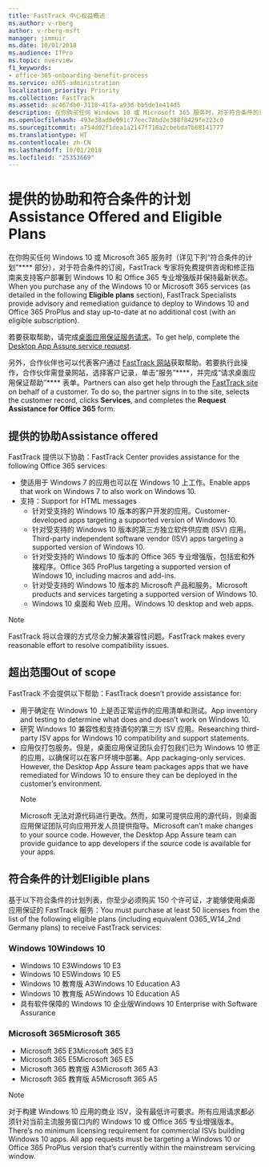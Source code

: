 ```yaml
---
title: FastTrack 中心权益概述
ms.author: v-rberg
author: v-rberg-msft
manager: jimmuir
ms.date: 10/01/2018
ms.audience: ITPro
ms.topic: overview
f1_keywords:
- office-365-onboarding-benefit-process
ms.service: o365-administration
localization_priority: Priority
ms.collection: FastTrack
ms.assetid: ac467db0-3118-41fa-a93d-bb5de1e414d5
description: 在你购买任何 Windows 10 或 Microsoft 365 服务时，对于符合条件的订阅，FastTrack 专家将免费提供咨询和修正指南来支持客户部署到 Windows 10 和 Office 365 专业增强版并保持最新状态。
ms.openlocfilehash: 493e38ad0e091c77eec78bd2e388f8429fe223c0
ms.sourcegitcommit: a754d02f1dea1a2147f716a2cbebda7b68141777
ms.translationtype: HT
ms.contentlocale: zh-CN
ms.lasthandoff: 10/01/2018
ms.locfileid: "25353669"
---
```

# <a name="assistance-offered-and-eligible-plans"></a><span data-ttu-id="2b7b4-103">提供的协助和符合条件的计划</span><span class="sxs-lookup"><span data-stu-id="2b7b4-103">Assistance Offered and Eligible Plans</span></span>   

<span data-ttu-id="2b7b4-104">在你购买任何 Windows 10 或 Microsoft 365 服务时（详见下列“符合条件的计划”\*\*\*\* 部分），对于符合条件的订阅，FastTrack 专家将免费提供咨询和修正指南来支持客户部署到 Windows 10 和 Office 365 专业增强版并保持最新状态。</span><span class="sxs-lookup"><span data-stu-id="2b7b4-104">When you purchase any of the Windows 10 or Microsoft 365 services (as detailed in the following **Eligible plans** section), FastTrack Specialists provide advisory and remediation guidance to deploy to Windows 10 and Office 365 ProPlus and stay up-to-date at no additional cost (with an eligible subscription).</span></span>

<span data-ttu-id="2b7b4-105">若要获取帮助，请完成[桌面应用保证服务请求](https://go.microsoft.com/fwlink/?linkid=2022721)。</span><span class="sxs-lookup"><span data-stu-id="2b7b4-105">To get help, complete the [Desktop App Assure service request](https://go.microsoft.com/fwlink/?linkid=2022721).</span></span>

<span data-ttu-id="2b7b4-p101">另外，合作伙伴也可以代表客户通过 [FastTrack 网站](https://go.microsoft.com/fwlink/?linkid=780698)获取帮助。若要执行此操作，合作伙伴需登录网站，选择客户记录，单击“服务”\*\*\*\*，并完成“请求桌面应用保证帮助”\*\*\*\* 表单。</span><span class="sxs-lookup"><span data-stu-id="2b7b4-p101">Partners can also get help through the [FastTrack site](https://go.microsoft.com/fwlink/?linkid=780698) on behalf of a customer. To do so, the partner signs in to the site, selects the customer record, clicks **Services**, and completes the **Request Assistance for Office 365** form.</span></span>

## <a name="assistance-offered"></a><span data-ttu-id="2b7b4-108">提供的协助</span><span class="sxs-lookup"><span data-stu-id="2b7b4-108">Assistance offered</span></span>

<span data-ttu-id="2b7b4-109">FastTrack 提供以下协助：</span><span class="sxs-lookup"><span data-stu-id="2b7b4-109">FastTrack Center provides assistance for the following Office 365 services:</span></span>
- <span data-ttu-id="2b7b4-110">使适用于 Windows 7 的应用也可以在 Windows 10 上工作。</span><span class="sxs-lookup"><span data-stu-id="2b7b4-110">Enable apps that work on Windows 7 to also work on Windows 10.</span></span>
- <span data-ttu-id="2b7b4-111">支持：</span><span class="sxs-lookup"><span data-stu-id="2b7b4-111">Support for HTML messages</span></span>
    - <span data-ttu-id="2b7b4-112">针对受支持的 Windows 10 版本的客户开发的应用。</span><span class="sxs-lookup"><span data-stu-id="2b7b4-112">Customer-developed apps targeting a supported version of Windows 10.</span></span>
    - <span data-ttu-id="2b7b4-113">针对受支持的 Windows 10 版本的第三方独立软件供应商 (ISV) 应用。</span><span class="sxs-lookup"><span data-stu-id="2b7b4-113">Third-party independent software vendor (ISV) apps targeting a supported version of Windows 10.</span></span>
    - <span data-ttu-id="2b7b4-114">针对受支持的 Windows 10 版本的 Office 365 专业增强版，包括宏和外接程序。</span><span class="sxs-lookup"><span data-stu-id="2b7b4-114">Office 365 ProPlus targeting a supported version of Windows 10, including macros and add-ins.</span></span>
    - <span data-ttu-id="2b7b4-115">针对受支持的 Windows 10 版本的 Microsoft 产品和服务。</span><span class="sxs-lookup"><span data-stu-id="2b7b4-115">Microsoft products and services targeting a supported version of Windows 10.</span></span>
    - <span data-ttu-id="2b7b4-116">Windows 10 桌面和 Web 应用。</span><span class="sxs-lookup"><span data-stu-id="2b7b4-116">Windows 10 desktop and web apps.</span></span>
> [!NOTE]
> <span data-ttu-id="2b7b4-117">FastTrack 将以合理的方式尽全力解决兼容性问题。</span><span class="sxs-lookup"><span data-stu-id="2b7b4-117">FastTrack makes every reasonable effort to resolve compatibility issues.</span></span> 

## <a name="out-of-scope"></a><span data-ttu-id="2b7b4-118">超出范围</span><span class="sxs-lookup"><span data-stu-id="2b7b4-118">Out of scope</span></span>

<span data-ttu-id="2b7b4-119">FastTrack 不会提供以下帮助：</span><span class="sxs-lookup"><span data-stu-id="2b7b4-119">FastTrack doesn’t provide assistance for:</span></span>
- <span data-ttu-id="2b7b4-120">用于确定在 Windows 10 上是否正常运作的应用清单和测试。</span><span class="sxs-lookup"><span data-stu-id="2b7b4-120">App inventory and testing to determine what does and doesn’t work on Windows 10.</span></span>
- <span data-ttu-id="2b7b4-121">研究 Windows 10 兼容性和支持语句的第三方 ISV 应用。</span><span class="sxs-lookup"><span data-stu-id="2b7b4-121">Researching third-party ISV apps for Windows 10 compatibility and support statements.</span></span>
- <span data-ttu-id="2b7b4-p102">应用仅打包服务。但是，桌面应用保证团队会打包我们已为 Windows 10 修正的应用，以确保可以在客户环境中部署。</span><span class="sxs-lookup"><span data-stu-id="2b7b4-p102">App packaging-only services. However, the Desktop App Assure team packages apps that we have remediated for Windows 10 to ensure they can be deployed in the customer’s environment.</span></span>
    > [!NOTE]
    > <span data-ttu-id="2b7b4-p103">Microsoft 无法对源代码进行更改。然而，如果可提供应用的源代码，则桌面应用保证团队可向应用开发人员提供指导。</span><span class="sxs-lookup"><span data-stu-id="2b7b4-p103">Microsoft can’t make changes to your source code. However, the Desktop App Assure team can provide guidance to app developers if the source code is available for your apps.</span></span>

 
## <a name="eligible-plans"></a><span data-ttu-id="2b7b4-126">符合条件的计划</span><span class="sxs-lookup"><span data-stu-id="2b7b4-126">Eligible plans</span></span>

<span data-ttu-id="2b7b4-127">基于以下符合条件的计划列表，你至少必须购买 150 个许可证，才能够使用桌面应用保证的 FastTrack 服务：</span><span class="sxs-lookup"><span data-stu-id="2b7b4-127">You must purchase at least 50 licenses from the list of the following eligible plans (including equivalent O365_W14_2nd Germany plans) to receive FastTrack services:</span></span>

### <a name="windows-10"></a><span data-ttu-id="2b7b4-128">Windows 10</span><span class="sxs-lookup"><span data-stu-id="2b7b4-128">Windows 10</span></span>
- <span data-ttu-id="2b7b4-129">Windows 10 E3</span><span class="sxs-lookup"><span data-stu-id="2b7b4-129">Windows 10 E3</span></span>
- <span data-ttu-id="2b7b4-130">Windows 10 E5</span><span class="sxs-lookup"><span data-stu-id="2b7b4-130">Windows 10 E5</span></span>
- <span data-ttu-id="2b7b4-131">Windows 10 教育版 A3</span><span class="sxs-lookup"><span data-stu-id="2b7b4-131">Windows 10 Education A3</span></span>
- <span data-ttu-id="2b7b4-132">Windows 10 教育版 A5</span><span class="sxs-lookup"><span data-stu-id="2b7b4-132">Windows 10 Education A5</span></span> 
- <span data-ttu-id="2b7b4-133">具有软件保障的 Windows 10 企业版</span><span class="sxs-lookup"><span data-stu-id="2b7b4-133">Windows 10 Enterprise with Software Assurance</span></span>

### <a name="microsoft-365"></a><span data-ttu-id="2b7b4-134">Microsoft 365</span><span class="sxs-lookup"><span data-stu-id="2b7b4-134">Microsoft 365</span></span>
- <span data-ttu-id="2b7b4-135">Microsoft 365 E3</span><span class="sxs-lookup"><span data-stu-id="2b7b4-135">Microsoft 365 E3</span></span>
- <span data-ttu-id="2b7b4-136">Microsoft 365 E5</span><span class="sxs-lookup"><span data-stu-id="2b7b4-136">Microsoft 365 E5</span></span>
- <span data-ttu-id="2b7b4-137">Microsoft 365 教育版 A3</span><span class="sxs-lookup"><span data-stu-id="2b7b4-137">Microsoft 365 A3</span></span>
- <span data-ttu-id="2b7b4-138">Microsoft 365 教育版 A5</span><span class="sxs-lookup"><span data-stu-id="2b7b4-138">Microsoft 365 A5</span></span>

> [!NOTE]
> <span data-ttu-id="2b7b4-p104">对于构建 Windows 10 应用的商业 ISV，没有最低许可要求。所有应用请求都必须针对当前主流服务窗口内的 Windows 10 或 Office 365 专业增强版本。</span><span class="sxs-lookup"><span data-stu-id="2b7b4-p104">There’s no minimum licensing requirement for commercial ISVs building Windows 10 apps. All app requests must be targeting a Windows 10 or Office 365 ProPlus version that’s currently within the mainstream servicing window.</span></span> 
